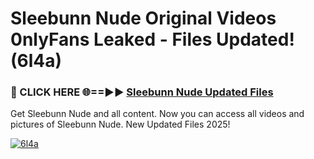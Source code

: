 # Sleebunn Nude Original Videos 0nlyFans Leaked - Files Updated! (6l4a)

<h3>🔴 CLICK HERE 🌐==►► <a href="https://tinyurl.com/yrmya6cz" rel="nofollow">Sleebunn Nude Updated Files</a></h3>

Get Sleebunn Nude and all content. Now you can access all videos and pictures of Sleebunn Nude. New Updated Files 2025!

[![6l4a](https://i.imgur.com/FMdXYCs.gif)](https://tinyurl.com/yrmya6cz)
